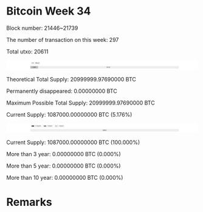 # Bitcoin Week 34

Block number: 21446~21739

The number of transaction on this week: 297

Total utxo: 20611

![](../images/mined_week34.png)

Theoretical Total Supply: 20999999.97690000 BTC

Permanently disappeared: 0.00000000 BTC

Maximum Possible Total Supply: 20999999.97690000 BTC

Current Supply: 1087000.00000000 BTC (5.176%)

![](../images/year_week34.png)


Current Supply: 1087000.00000000 BTC (100.000%)

More than 3 year: 0.00000000 BTC (0.000%)

More than 5 year: 0.00000000 BTC (0.000%)

More than 10 year: 0.00000000 BTC (0.000%)

# Remarks

